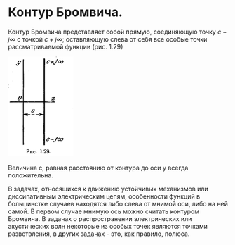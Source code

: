 # Контур Бромвича.

Контур Бромвича представляет собой прямую, соединяющую точку $c - j \infty$ с точкой $c + j \infty$; оставляющую слева от себя все особые точки рассматриваемой функции (рис. 1.29)

![](../../Картинки/Рис%201.29.png)

Величина с, равная расстоянию от контура до оси y всегда положительна.

В задачах, относящихся к движению устойчивых механизмов или диссипативным электрическим цепям, особенности функций в большинстке случаев находятся либо слева от мнимой оси, либо на ней самой. В первом случае мнимую ось можно считать контуром Бромвича. В задачах о распространении электрических или акустических волн некоторые из особых точек являются точками разветвления, в других задачах - это, как правило, полюса.